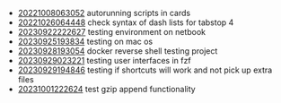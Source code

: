 - [20221008063052](/zet/20221008063052/README.md) autorunning scripts in cards
- [20221026064448](/zet/20221026064448/README.md) check syntax of dash lists for tabstop 4
- [20230922222627](/zet/20230922222627/README.md) testing environment on netbook
- [20230925193834](/zet/20230925193834/README.md) testing on mac os
- [20230928193054](/zet/20230928193054/README.md) docker reverse shell testing project
- [20230929023221](/zet/20230929023221/README.md) testing user interfaces in fzf
- [20230929194846](/zet/20230929194846/README.md) testing if shortcuts will work and not pick up extra files
- [20231001222624](/zet/20231001222624/README.md) test gzip append functionality
